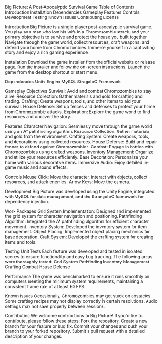 Big Picture: A Post-Apocalyptic Survival Game
Table of Contents
Introduction
Installation
Dependencies
Gameplay
Features
Controls
Development
Testing
Known Issues
Contributing
License

Introduction
Big Picture is a single-player post-apocalyptic survival game. You play as a man who lost his wife in a Chromozombie attack, and your primary objective is to survive and protect the house you built together. Navigate through the game world, collect resources, craft weapons, and defend your home from Chromozombies. Immerse yourself in a captivating story and enjoy a rich gaming experience.

Installation
Download the game installer from the official website or release page.
Run the installer and follow the on-screen instructions.
Launch the game from the desktop shortcut or start menu.

Dependencies
Unity Engine
MySQL
StrageIoC Framework

Gameplay
Objectives
Survival: Avoid and combat Chromozombies to stay alive.
Resource Collection: Gather materials and gold for crafting and trading.
Crafting: Create weapons, tools, and other items to aid your survival.
House Defense: Set up fences and defenses to protect your home from Chromozombie attacks.
Exploration: Explore the game world to find resources and uncover the story.

Features
Character Navigation: Seamlessly move through the game world using an A* pathfinding algorithm.
Resource Collection: Gather materials and gold from the environment.
Crafting System: Create weapons, tools, and decorations using collected resources.
House Defense: Build and repair fences to defend against Chromozombies.
Combat: Engage in battles with Chromozombies using crafted weapons.
Inventory Management: Organize and utilize your resources efficiently.
Base Decoration: Personalize your home with various decorative items.
Immersive Audio: Enjoy detailed in-game music and sound effects.

Controls
Mouse Click: Move the character, interact with objects, collect resources, and attack enemies.
Arrow Keys: Move the camera.

Development
Big Picture was developed using the Unity Engine, integrated with MySQL for data management, and the StrangeIoC framework for dependency injection.

Work Packages
Grid System Implementation: Designed and implemented the grid system for character navigation and positioning.
Pathfinding Algorithm: Integrated the A* pathfinding algorithm for efficient character movement.
Inventory System: Developed the inventory system for item management.
Object Placing: Implemented object placing mechanics for base decoration.
Craft System: Developed the crafting system for creating items and tools.

Testing
Unit Tests
Each feature was developed and tested in isolated scenes to ensure functionality and easy bug tracking. The following areas were thoroughly tested:
Grid System
Pathfinding
Inventory Management
Crafting
Combat
House Defense

Performance
The game was benchmarked to ensure it runs smoothly on computers meeting the minimum system requirements, maintaining a consistent frame rate of at least 60 FPS.

Known Issues
Occasionally, Chromozombies may get stuck on obstacles.
Some crafting recipes may not display correctly in certain resolutions.
Audio settings may not save properly between sessions.

Contributing
We welcome contributions to Big Picture! If you'd like to contribute, please follow these steps:
Fork the repository.
Create a new branch for your feature or bug fix.
Commit your changes and push your branch to your forked repository.
Submit a pull request with a detailed description of your changes.

